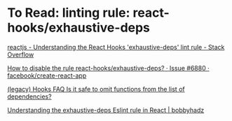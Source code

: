 # To Read: linting rule: react-hooks/exhaustive-deps

 [reactjs - Understanding the React Hooks 'exhaustive-deps' lint rule - Stack Overflow](https://stackoverflow.com/questions/58866796/understanding-the-react-hooks-exhaustive-deps-lint-rule) 

 [How to disable the rule react-hooks/exhaustive-deps? · Issue #6880 · facebook/create-react-app](https://github.com/facebook/create-react-app/issues/6880#issuecomment-488158024) 

 [(legacy) Hooks FAQ Is it safe to omit functions from the list of dependencies?](https://legacy.reactjs.org/docs/hooks-faq.html#is-it-safe-to-omit-functions-from-the-list-of-dependencies) 

 [Understanding the exhaustive-deps Eslint rule in React | bobbyhadz](https://bobbyhadz.com/blog/react-hooks-exhaustive-deps) 